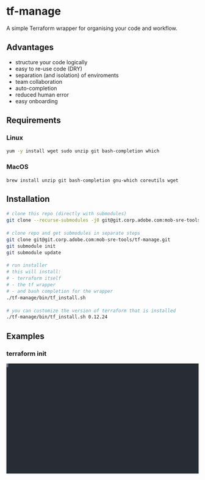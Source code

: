 # tf-manage
A simple Terraform wrapper for organising your code and workflow.

## Advantages
- structure your code logically
- easy to re-use code (DRY)
- separation (and isolation) of enviroments
- team collaboration
- auto-completion
- reduced human error
- easy onboarding

## Requirements
### Linux
```bash
yum -y install wget sudo unzip git bash-completion which
```
### MacOS
```
brew install unzip git bash-completion gnu-which coreutils wget
```
## Installation
```bash
# clone this repo (directly with submodules)
git clone --recurse-submodules -j8 git@git.corp.adobe.com:mob-sre-tools/tf-manage.git

# clone repo and get submodules in separate steps
git clone git@git.corp.adobe.com:mob-sre-tools/tf-manage.git
git submodule init
git submodule update

# run installer
# this will install:
# - terraform itself
# - the tf wrapper
# - and bash completion for the wrapper
./tf-manage/bin/tf_install.sh

# you can customize the version of terraform that is installed
./tf-manage/bin/tf_install.sh 0.12.24
```

## Examples
### terraform init
![tf init](/docs/images/init.svg)
